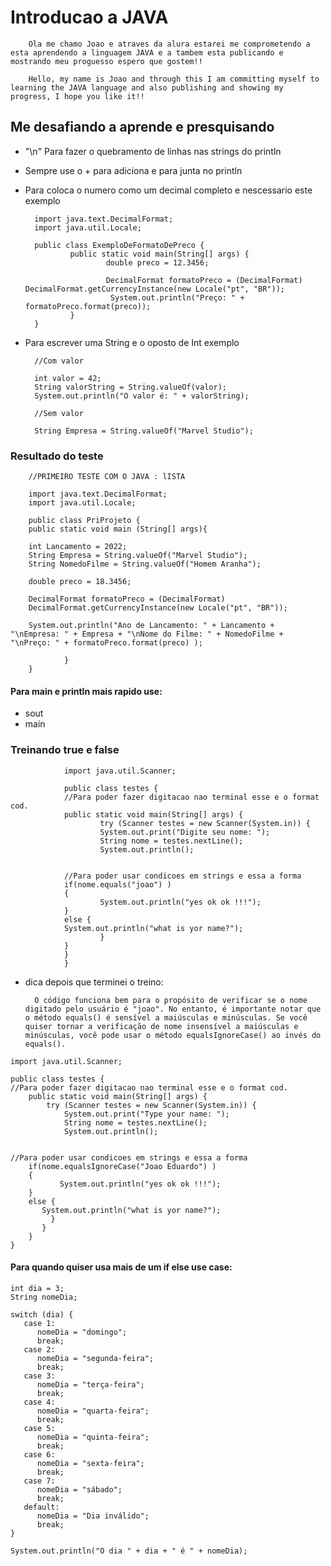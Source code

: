 # Introducao a JAVA

        Ola me chamo Joao e atraves da alura estarei me comprometendo a esta aprendendo a linguagem JAVA e a tambem esta publicando e mostrando meu proguesso espero que gostem!!

        Hello, my name is Joao and through this I am committing myself to learning the JAVA language and also publishing and showing my progress, I hope you like it!!

## Me desafiando a aprende e presquisando

- "\n" Para fazer o quebramento de linhas nas strings do println
- Sempre use o + para adiciona e para junta no println
- Para coloca o numero como um decimal completo e nescessario este exemplo

        import java.text.DecimalFormat;
        import java.util.Locale;

        public class ExemploDeFormatoDePreco {
                public static void main(String[] args) {
                        double preco = 12.3456;

                        DecimalFormat formatoPreco = (DecimalFormat) DecimalFormat.getCurrencyInstance(new Locale("pt", "BR"));
                         System.out.println("Preço: " + formatoPreco.format(preco));
                }
        }

- Para escrever uma String e o oposto de Int exemplo

        //Com valor

        int valor = 42;
        String valorString = String.valueOf(valor);
        System.out.println("O valor é: " + valorString);

        //Sem valor

        String Empresa = String.valueOf("Marvel Studio");

### Resultado do teste

        //PRIMEIRO TESTE COM O JAVA : lISTA

        import java.text.DecimalFormat;
        import java.util.Locale;

        public class PriProjeto {
        public static void main (String[] args){

        int Lancamento = 2022;
        String Empresa = String.valueOf("Marvel Studio");
        String NomedoFilme = String.valueOf("Homem Aranha");

        double preco = 18.3456;

        DecimalFormat formatoPreco = (DecimalFormat)
        DecimalFormat.getCurrencyInstance(new Locale("pt", "BR"));

        System.out.println("Ano de Lancamento: " + Lancamento + "\nEmpresa: " + Empresa + "\nNome do Filme: " + NomedoFilme + "\nPreço: " + formatoPreco.format(preco) );

                }
        }

#### Para main e println mais rapido use:

- sout
- main

### Treinando true e false

                import java.util.Scanner;

                public class testes {
                //Para poder fazer digitacao nao terminal esse e o format cod.
                public static void main(String[] args) {
                        try (Scanner testes = new Scanner(System.in)) {
                        System.out.print("Digite seu nome: ");
                        String nome = testes.nextLine();
                        System.out.println();


                //Para poder usar condicoes em strings e essa a forma
                if(nome.equals("joao") )
                {
                        System.out.println("yes ok ok !!!");
                }
                else {
                System.out.println("what is yor name?");
                        }
                }
                }
                }

- dica depois que terminei o treino:

        O código funciona bem para o propósito de verificar se o nome digitado pelo usuário é "joao". No entanto, é importante notar que o método equals() é sensível a maiúsculas e minúsculas. Se você quiser tornar a verificação de nome insensível a maiúsculas e minúsculas, você pode usar o método equalsIgnoreCase() ao invés do equals().

```
import java.util.Scanner;

public class testes {
//Para poder fazer digitacao nao terminal esse e o format cod.
    public static void main(String[] args) {
        try (Scanner testes = new Scanner(System.in)) {
            System.out.print("Type your name: ");
            String nome = testes.nextLine();
            System.out.println();


//Para poder usar condicoes em strings e essa a forma
    if(nome.equalsIgnoreCase("Joao Eduardo") )
    {
           System.out.println("yes ok ok !!!");
    }
    else {
       System.out.println("what is yor name?");
         }
       }
    }
}

```

#### Para quando quiser usa mais de um if else use case:

```
int dia = 3;
String nomeDia;

switch (dia) {
   case 1:
      nomeDia = "domingo";
      break;
   case 2:
      nomeDia = "segunda-feira";
      break;
   case 3:
      nomeDia = "terça-feira";
      break;
   case 4:
      nomeDia = "quarta-feira";
      break;
   case 5:
      nomeDia = "quinta-feira";
      break;
   case 6:
      nomeDia = "sexta-feira";
      break;
   case 7:
      nomeDia = "sábado";
      break;
   default:
      nomeDia = "Dia inválido";
      break;
}

System.out.println("O dia " + dia + " é " + nomeDia);
```
